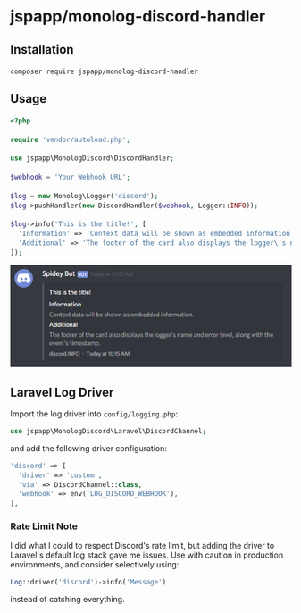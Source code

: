 # jspapp/monolog-discord-handler

## Installation
`composer require jspapp/monolog-discord-handler`

## Usage
```php
<?php

require 'vendor/autoload.php';

use jspapp\MonologDiscord\DiscordHandler;

$webhook = 'Your Webhook URL';

$log = new Monolog\Logger('discord');
$log->pushHandler(new DiscordHandler($webhook, Logger::INFO));

$log->info('This is the title!', [
  'Information' => 'Context data will be shown as embedded information.',
  'Additional' => 'The footer of the card also displays the logger\'s name and error level, along with the event\'s timestamp.'
]);
```

![Sample image](sample.png)

## Laravel Log Driver

Import the log driver into `config/logging.php`:
```php
use jspapp\MonologDiscord\Laravel\DiscordChannel;
```
and add the following driver configuration:
```php
'discord' => [
  'driver' => 'custom',
  'via' => DiscordChannel::class,
  'webhook' => env('LOG_DISCORD_WEBHOOK'),
],
```

### Rate Limit Note
I did what I could to respect Discord's rate limit, but adding the driver to Laravel's default log stack gave me issues. Use with caution in production environments, and consider selectively using:
```php
Log::driver('discord')->info('Message')
```
instead of catching everything.